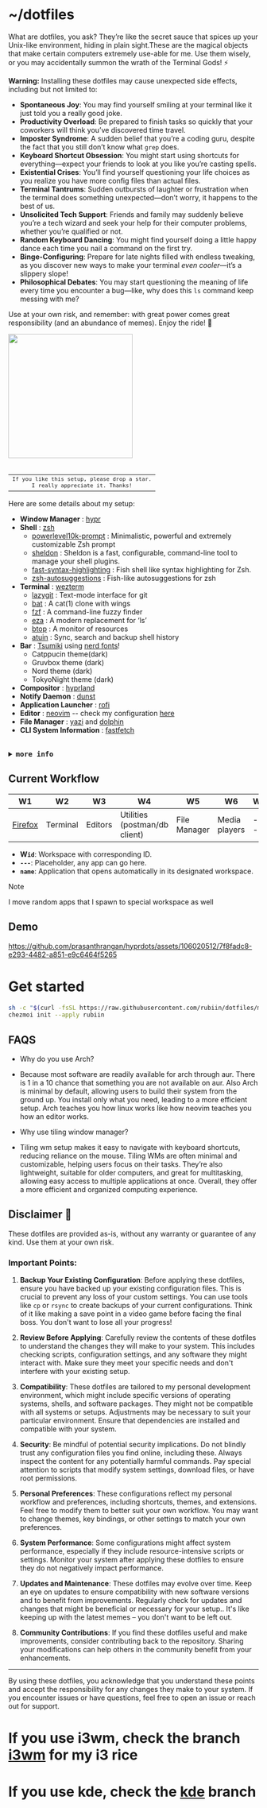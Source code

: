 # ~/dotfiles

What are dotfiles, you ask? They’re like the secret sauce that spices up your Unix-like environment, hiding in plain sight.These are the magical objects that make certain computers extremely use-able for me.
Use them wisely, or you may accidentally summon the wrath of the Terminal Gods! ⚡️

**Warning:** Installing these dotfiles may cause unexpected side effects, including but not limited to:

- **Spontaneous Joy**: You may find yourself smiling at your terminal like it just told you a really good joke.
- **Productivity Overload**: Be prepared to finish tasks so quickly that your coworkers will think you’ve discovered time travel.
- **Imposter Syndrome**: A sudden belief that you’re a coding guru, despite the fact that you still don’t know what `grep` does.
- **Keyboard Shortcut Obsession**: You might start using shortcuts for everything—expect your friends to look at you like you’re casting spells.
- **Existential Crises**: You’ll find yourself questioning your life choices as you realize you have more config files than actual files.
- **Terminal Tantrums**: Sudden outbursts of laughter or frustration when the terminal does something unexpected—don’t worry, it happens to the best of us.
- **Unsolicited Tech Support**: Friends and family may suddenly believe you’re a tech wizard and seek your help for their computer problems, whether you’re qualified or not.
- **Random Keyboard Dancing**: You might find yourself doing a little happy dance each time you nail a command on the first try.
- **Binge-Configuring**: Prepare for late nights filled with endless tweaking, as you discover new ways to make your terminal *even cooler*—it’s a slippery slope!
- **Philosophical Debates**: You may start questioning the meaning of life every time you encounter a bug—like, why does this `ls` command keep messing with me?

Use at your own risk, and remember: with great power comes great responsibility (and an abundance of memes). Enjoy the ride! 🚀


<img src="https://i.imgur.com/dWiAjUx.gif" height=250/>


<br>

<br>

<table align="right">
  <tr>
    <td align="center">
      <sup>
            <samp>
                  If you like this setup, please drop  a star.<br>
                  I really appreciate it.
                  Thanks!
            </samp>
      </sup>
    </td>
  </tr>



</table>

Here are some details about my setup:

- **Window Manager**               : [hypr](https://github.com/hyprwm/Hypr)
- **Shell**                        : [zsh](https://github.com/zsh-users/zsh)
  - [powerlevel10k-prompt](https://github.com/romkatv/powerlevel10k)                               : Minimalistic, powerful and extremely customizable Zsh prompt
  - [sheldon](https://sheldon.cli.rs)                                                              : Sheldon is a fast, configurable, command-line tool to manage your shell plugins.
  - [fast-syntax-highlighting](https://github.com/zdharma-continuum/fast-syntax-highlighting)       : Fish shell like syntax highlighting for Zsh.
  - [zsh-autosuggestions](https://github.com/zsh-users/zsh-autosuggestions)                        : Fish-like autosuggestions for zsh
- **Terminal**                     : [wezterm](https://github.com/wez/wezterm)
  - [lazygit](https://github.com/jonas/tig)         : Text-mode interface for git
  - [bat](https://github.com/sharkdp/bat)           : A cat(1) clone with wings
  - [fzf](https://github.com/junegunn/fzf)          : A command-line fuzzy finder
  - [eza](https://github.com/ogham/exa)             : A modern replacement for ‘ls’
  - [btop](https://github.com/aristocratos/btop)    : A monitor of resources
  - [atuin](https://atuin.sh)                       : Sync, search and backup shell history
- **Bar**                          : [Tsumiki](https://github.com/rubiin/Tsumiki) using [nerd fonts](https://github.com/ryanoasis/nerd-fonts)!
  - Catppucin theme(dark)
  - Gruvbox theme (dark)
  - Nord theme (dark)
  - TokyoNight theme (dark)
- **Compositor**                   : [hyprland](https://github.com/hyprwm/Hyprland)
- **Notify Daemon**                : [dunst](https://wiki.archlinux.org/index.php/Dunst)
- **Application Launcher**         : [rofi](https://github.com/davatorium/rofi)
- **Editor**                       : [neovim](https://neovim.io/) -- check my configuration [here](https://github.com/rubiin/init.lua)
- **File Manager**                 : [yazi](https://github.com/sxyazi/yazi) and [dolphin](https://apps.kde.org/dolphin/)
- **CLI System Information**       : [fastfetch](https://github.com/fastfetch-cli/fastfetch)

<br>


<details close>
    <summary><samp><b>more info</b></samp></summary>


<br>

* **Fonts?**
    * as for fonts, the setup uses 4 fonts in total
        - *MonoLisa* - main ui font
        - *Nerd Icons* - for icons
        - *𝘔𝘢𝘱𝘭𝘦𝘔𝘰𝘯𝘰 - alternate font
        - *𝘑𝘦𝘵𝘉𝘳𝘢𝘪𝘯𝘴𝘔𝘰𝘯𝘰 𝘕𝘦𝘳𝘥 𝘍𝘰𝘯𝘵* - waybar,rofi
<br>

</details>


## Current Workflow

| W1  | W2                                                  | W3  | W4                                                  | W5                                           | W6                                                  | W7                                                                            | W8 |
| --- | --------------------------------------------------- | --- | --------------------------------------------------- | -------------------------------------------- | --------------------------------------------------- | ----------------------------------------------------------------------------- | --- |
| [Firefox](https://wiki.archlinux.org/title/firefox)| Terminal | Editors | Utilities (postman/db client) | File Manager | Media players |--- |  [Steam](https://wiki.archlinux.org/title/steam)/[Lutris](https://lutris.net/)  |

- **W`id`**: Workspace with corresponding ID.
- **`---`**: Placeholder, any app can go here.
- **`name`**: Application that opens automatically in its designated workspace.

> [!NOTE]  
> I move random apps that I spawn to special workspace as well

## Demo
https://github.com/prasanthrangan/hyprdots/assets/106020512/7f8fadc8-e293-4482-a851-e9c6464f5265

# Get started
 ```bash
sh -c "$(curl -fsSL https://raw.githubusercontent.com/rubiin/dotfiles/master/dot_bin/executable_base-install.sh)"
chezmoi init --apply rubiin
```

## FAQS
- Why do you use Arch?
* Because most software are readily available for arch through aur. There is 1 in a 10 chance that something you are not available on aur. Also Arch is minimal by default, allowing users to build their system from the ground up. You     install only what you need, leading to a more efficient setup. Arch teaches you how linux works like how neovim teaches you how an editor works.

- Why use tiling window manager?
* Tiling wm setup makes it easy to navigate with keyboard shortcuts, reducing reliance on the mouse. Tiling WMs are often minimal and customizable, helping users focus on their tasks. They’re also lightweight, suitable for older computers, and great for multitasking, allowing easy access to multiple applications at once. Overall, they offer a more efficient and organized computing experience.

## Disclaimer 📝

These dotfiles are provided as-is, without any warranty or guarantee of any kind. Use them at your own risk.

### Important Points:
1. **Backup Your Existing Configuration**: Before applying these dotfiles, ensure you have backed up your existing configuration files. This is crucial to prevent any loss of your custom settings. You can use tools like `cp` or `rsync` to create backups of your current configurations. Think of it like making a save point in a video game before facing the final boss. You don't want to lose all your progress!

2. **Review Before Applying**: Carefully review the contents of these dotfiles to understand the changes they will make to your system. This includes checking scripts, configuration settings, and any software they might interact with. Make sure they meet your specific needs and don't interfere with your existing setup.

3. **Compatibility**: These dotfiles are tailored to my personal development environment, which might include specific versions of operating systems, shells, and software packages. They might not be compatible with all systems or setups. Adjustments may be necessary to suit your particular environment. Ensure that dependencies are installed and compatible with your system.

4. **Security**: Be mindful of potential security implications. Do not blindly trust any configuration files you find online, including these. Always inspect the content for any potentially harmful commands. Pay special attention to scripts that modify system settings, download files, or have root permissions.

5. **Personal Preferences**: These configurations reflect my personal workflow and preferences, including shortcuts, themes, and extensions. Feel free to modify them to better suit your own workflow. You may want to change themes, key bindings, or other settings to match your own preferences.

6. **System Performance**: Some configurations might affect system performance, especially if they include resource-intensive scripts or settings. Monitor your system after applying these dotfiles to ensure they do not negatively impact performance.

7. **Updates and Maintenance**: These dotfiles may evolve over time. Keep an eye on updates to ensure compatibility with new software versions and to benefit from improvements. Regularly check for updates and changes that might be beneficial or necessary for your setup.. It's like keeping up with the latest memes – you don't want to be left out.

8. **Community Contributions**: If you find these dotfiles useful and make improvements, consider contributing back to the repository. Sharing your modifications can help others in the community benefit from your enhancements.

---

By using these dotfiles, you acknowledge that you understand these points and accept the responsibility for any changes they make to your system. If you encounter issues or have questions, feel free to open an issue or reach out for support.

# If you use i3wm, check the branch [i3wm](https://github.com/rubiin/dotfiles/tree/i3wm) for my i3 rice
# If you use kde, check the  [kde](https://github.com/rubiin/dotfiles/tree/kde) branch



